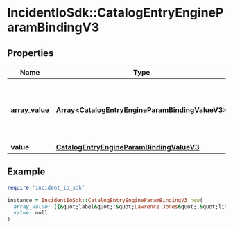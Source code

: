 # IncidentIoSdk::CatalogEntryEngineParamBindingV3

## Properties

| Name | Type | Description | Notes |
| ---- | ---- | ----------- | ----- |
| **array_value** | [**Array&lt;CatalogEntryEngineParamBindingValueV3&gt;**](CatalogEntryEngineParamBindingValueV3.md) | If the attribute is multi-valued, the value will be returned here. | [optional] |
| **value** | [**CatalogEntryEngineParamBindingValueV3**](CatalogEntryEngineParamBindingValueV3.md) |  | [optional] |

## Example

```ruby
require 'incident_io_sdk'

instance = IncidentIoSdk::CatalogEntryEngineParamBindingV3.new(
  array_value: [{&quot;label&quot;:&quot;Lawrence Jones&quot;,&quot;literal&quot;:&quot;SEV123&quot;}],
  value: null
)
```

